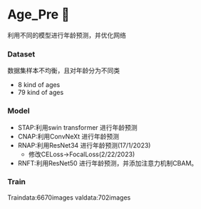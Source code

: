 # Age_Pre 🚀
利用不同的模型进行年龄预测，并优化网络


### Dataset
数据集样本不均衡，且对年龄分为不同类
  - 8 kind of ages
  - 79 kind of ages
  
### Model
- STAP:利用swin transformer 进行年龄预测
- CNAP:利用ConvNeXt 进行年龄预测
- RNAP:利用ResNet34 进行年龄预测(17/1/2023)
  - 修改CELoss->FocalLoss(2/22/2023)
- RNFT:利用ResNet50 进行年龄预测，并添加注意力机制CBAM。

### Train
Traindata:6670images valdata:702images
